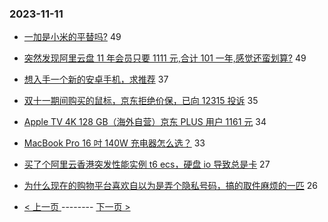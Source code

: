 ### 2023-11-11 
- [一加是小米的平替吗?](https://www.v2ex.com/t/990857) 49
- [突然发现阿里云盘 11 年会员只要 1111 元,合计 101 一年,感觉还蛮划算?](https://www.v2ex.com/t/990893) 49
- [想入手一个新的安卓手机，求推荐](https://www.v2ex.com/t/990883) 37
- [双十一期间购买的鼠标，京东拒绝价保，已向 12315 投诉](https://www.v2ex.com/t/990870) 35
- [Apple TV 4K 128 GB（海外自营）京东 PLUS 用户 1161 元](https://www.v2ex.com/t/990858) 34
- [MacBook Pro 16 吋 140W 充电器怎么选？](https://www.v2ex.com/t/990869) 33
- [买了个阿里云香港突发性能实例 t6 ecs，硬盘 io 导致总是卡](https://www.v2ex.com/t/990849) 27
- [为什么现在的购物平台喜欢自以为是弄个隐私号码，搞的取件麻烦的一匹](https://www.v2ex.com/t/990890) 26 

- [ < 上一页 ](https://github.com/able8/v2ex-hot-record/blob/master/2023-11-10.md) -------- [ 下一页 > ](https://github.com/able8/v2ex-hot-record/blob/master/2023-11-12.md)